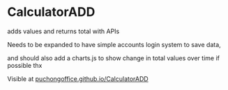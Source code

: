 # CalculatorADD
adds values and returns total with APIs

Needs to be expanded to have simple accounts login system to save data,

and should also add a charts.js to show change in total values over time if possible thx

Visible at <a href="https://puchongoffice.github.io/CalculatorADD/" target="_blank">puchongoffice.github.io/CalculatorADD
